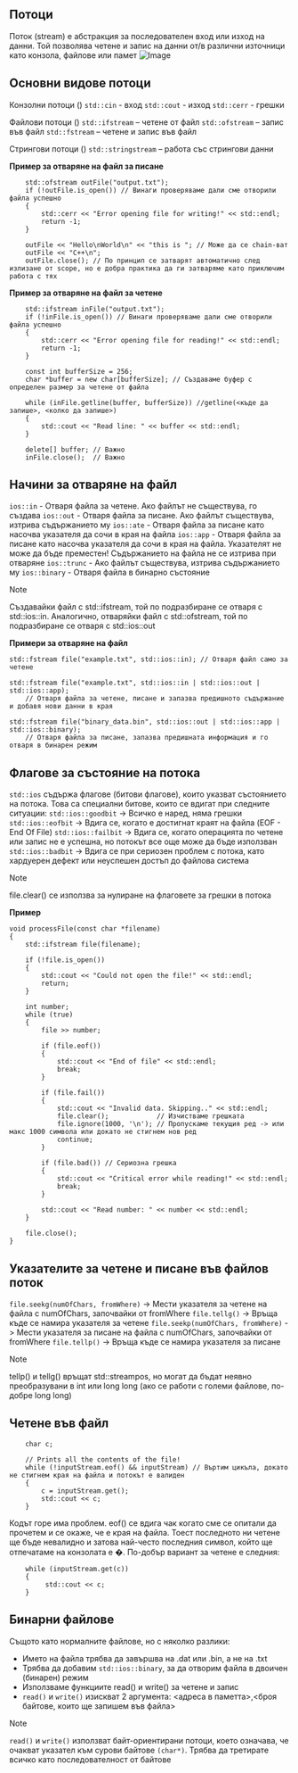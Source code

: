 ## **Потоци**

Поток (stream) е абстракция за последователен вход или изход на данни. Той позволява четене и запис на данни от/в различни източници като конзола, файлове или памет
![Image](https://github.com/user-attachments/assets/c1312a7b-ac8b-4c3b-9dc3-3fcc166b6b98)

## **Основни видове потоци**

Конзолни потоци (<iostream>)
`std::cin` - вход
`std::cout` - изход
`std::cerr` - грешки

Файлови потоци (<fstream>)
`std::ifstream` – четене от файл
`std::ofstream` – запис във файл
`std::fstream` – четене и запис във файл

Стрингови потоци (<sstream>)
`std::stringstream` – работа със стрингови данни

**Пример за отваряне на файл за писане**

```
    std::ofstream outFile("output.txt");
    if (!outFile.is_open()) // Винаги проверяваме дали сме отворили файла успешно
    {
        std::cerr << "Error opening file for writing!" << std::endl;
        return -1;
    }

    outFile << "Hello\nWorld\n" << "this is "; // Може да се chain-ват
    outFile << "C++\n";
    outFile.close(); // По принцип се затварят автоматично след излизане от scope, но е добра практика да ги затваряме като приключим работа с тях
```

**Пример за отваряне на файл за четене**

```
    std::ifstream inFile("output.txt");
    if (!inFile.is_open()) // Винаги проверяваме дали сме отворили файла успешно
    {
        std::cerr << "Error opening file for reading!" << std::endl;
        return -1;
    }

    const int bufferSize = 256;
    char *buffer = new char[bufferSize]; // Създаваме буфер с определен размер за четене от файла

    while (inFile.getline(buffer, bufferSize)) //getline(<къде да запише>, <колко да запише>)
    {
        std::cout << "Read line: " << buffer << std::endl;
    }

    delete[] buffer; // Важно
    inFile.close();  // Важно
```

## **Начини за отваряне на файл**

`ios::in` - Отваря файла за четене. Ако файлът не съществува, го създава
`ios::out` - Отваря файла за писане. Ако файлът съществува, изтрива съдържанието му
`ios::ate` - Отваря файла за писане като насочва указателя да сочи в края на файла
`ios::app` - Отваря файла за писане като насочва указателя да сочи в края на файла. Указателят не може да бъде преместен! Съдържанието на файла не се изтрива при отваряне
`ios::trunc` - Ако файлът съществува, изтрива съдържанието му
`ios::binary` - Отваря файла в бинарно състояние

> [!NOTE]
> Създавайки файл с std::ifstream, той по подразбиране се отваря с std::ios::in. Аналогично, отваряйки файл с std::ofstream, той по подразбиране се отваря с std::ios::out

**Примери за отваряне на файл**

```
std::fstream file("example.txt", std::ios::in); // Отваря файл само за четене

std::fstream file("example.txt", std::ios::in | std::ios::out | std::ios::app);
    // Отваря файла за четене, писане и запазва предишното съдържание и добавя нови данни в края

std::fstream file("binary_data.bin", std::ios::out | std::ios::app | std::ios::binary);
    // Отваря файла за писане, запазва предишната информация и го отваря в бинарен режим
```

## **Флагове за състояние на потока**

`std::ios` съдържа флагове (битови флагове), които указват състоянието на потока. Това са специални битове, които се вдигат при следните ситуации:
`std::ios::goodbit` -> Всичко е наред, няма грешки
`std::ios::eofbit` -> Вдига се, когато е достигнат краят на файла (EOF - End Of File)
`std::ios::failbit` -> Вдига се, когато операцията по четене или запис не е успешна, но потокът все още може да бъде използван
`std::ios::badbit` -> Вдига се при сериозен проблем с потока, като хардуерен дефект или неуспешен достъп до файлова система

> [!NOTE]
> file.clear() се използва за нулиране на флаговете за грешки в потока

**Пример**

```
void processFile(const char *filename)
{
    std::ifstream file(filename);

    if (!file.is_open())
    {
        std::cout << "Could not open the file!" << std::endl;
        return;
    }

    int number;
    while (true)
    {
        file >> number;

        if (file.eof())
        {
            std::cout << "End of file" << std::endl;
            break;
        }

        if (file.fail())
        {
            std::cout << "Invalid data. Skipping.." << std::endl;
            file.clear();            // Изчистваме грешката
            file.ignore(1000, '\n'); // Пропускаме текущия ред -> или макс 1000 символа или докато не стигнем нов ред
            continue;
        }

        if (file.bad()) // Сериозна грешка
        {
            std::cout << "Critical error while reading!" << std::endl;
            break;
        }

        std::cout << "Read number: " << number << std::endl;
    }

    file.close();
}
```

## **Указателите за четене и писане във файлов поток**

`file.seekg(numOfChars, fromWhere)` -> Мести указателя за четене на файла с numOfChars, започвайки от fromWhere
`file.tellg()` -> Връща къде се намира указателя за четене
`file.seekp(numOfChars, fromWhere)` -> Мести указателя за писане на файла с numOfChars, започвайки от fromWhere
`file.tellp()` -> Връща къде се намира указателя за писане

> [!NOTE]
> tellp() и tellg() връщат std::streampos, но могат да бъдат неявно преобразувани в int или long long (ако се работи с големи файлове, по-добре long long)

## **Четене във файл**

```
    char c;

    // Prints all the contents of the file!
    while (!inputStream.eof() && inputStream) // Въртим цикъла, докато не стигнем края на файла и потокът е валиден
    {
        c = inputStream.get();
        std::cout << c;
    }
```

Кодът горе има проблем. eof() се вдига чак когато сме се опитали да прочетем и се окаже, че е края на файла. Тоест последното ни четене ще бъде невалидно и затова най-често последния символ, който ще отпечатаме на конзолата е �. По-добър вариант за четене е следния:

```
    while (inputStream.get(c))
    {
         std::cout << c;
    }
```

## **Бинарни файлове**

Същото като нормалните файлове, но с няколко разлики:

- Името на файла трябва да завършва на .dat или .bin, а не на .txt
- Трябва да добавим `std::ios::binary`, за да отворим файла в двоичен (бинарен) режим
- Използваме функциите read() и write() за четене и запис
- `read()` и `write()` изискват 2 аргумента: <адреса в паметта>,<броя байтове, които ще запишем във файла>

> [!NOTE]
> `read()` и `write()` използват байт-ориентирани потоци, което означава, че очакват указател към сурови байтове `(char*)`. Трябва да третирате всичко като последователност от байтове
